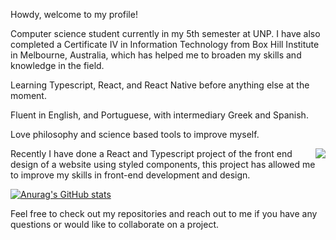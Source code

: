 Howdy, welcome to my profile!

Computer science student currently in my 5th semester at UNP. I have also completed a Certificate IV in Information Technology from Box Hill Institute in Melbourne, Australia, which has helped me to broaden my skills and knowledge in the field.

Learning Typescript, React, and React Native before anything else at the moment.

Fluent in English, and Portuguese, with intermediary Greek and Spanish.

Love philosophy and science based tools to improve myself.


<img align="right" src="https://image.similarpng.com/very-thumbnail/2020/11/Programmer-Engineering-Development-Illustration-on-transparent-background-PNG.png">


Recently I have done a React and Typescript project of the front end design of a website using styled components, this project has allowed me to improve my skills in front-end development and design.

[![Anurag's GitHub stats](https://github-readme-stats.vercel.app/api?username=leonardodiasc)](https://github.com/leonardodiasc/github-readme-stats)

Feel free to check out my repositories and reach out to me if you have any questions or would like to collaborate on a project.